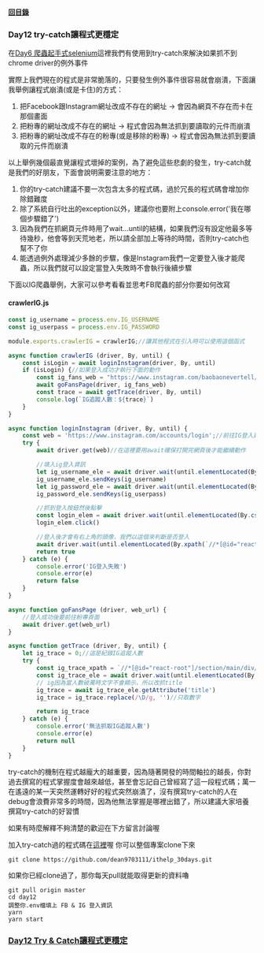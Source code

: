 #### [回目錄](../README.md)
### Day12 try-catch讓程式更穩定

在[Day6 爬蟲起手式selenium](../day6/README.md)這裡我們有使用到try-catch來解決如果抓不到chrome driver的例外事件  

實際上我們現在的程式是非常脆落的，只要發生例外事件很容易就會崩潰，下面讓我舉例讓程式崩潰(或是卡住)的方式：  
1. 把Facebook跟Instagram網址改成不存在的網址 &rarr; 會因為網頁不存在而卡在那個畫面
2. 把粉專的網址改成不存在的網址 &rarr; 程式會因為無法抓到要讀取的元件而崩潰
3. 把粉專的網址改成不存在的粉專(或是移除的粉專) &rarr; 程式會因為無法抓到要讀取的元件而崩潰

以上舉例幾個最直覺讓程式壞掉的案例，為了避免這些悲劇的發生，try-catch就是我們的好朋友，下面會說明需要注意的地方：  
1. 你的try-catch建議不要一次包含太多的程式碼，過於冗長的程式碼會增加你除錯難度
2. 除了系統自行吐出的exception以外，建議你也要附上console.error('我在哪個步驟錯了')
3. 因為我們在抓網頁元件時用了wait...until的結構，如果我們沒有設定他最多等待幾秒，他會等到天荒地老，所以請全部加上等待的時間，否則try-catch也幫不了你
4. 能透過例外處理減少多餘的步驟，像是Instagram我們一定要登入後才能爬蟲，所以我們就可以設定當登入失敗時不會執行後續步驟

下面以IG爬蟲舉例，大家可以參考看看並思考FB爬蟲的部分你要如何改寫
#### crawlerIG.js
```js
const ig_username = process.env.IG_USERNAME
const ig_userpass = process.env.IG_PASSWORD

module.exports.crawlerIG = crawlerIG;//讓其他程式在引入時可以使用這個函式

async function crawlerIG (driver, By, until) {
    const isLogin = await loginInstagram(driver, By, until)
    if (isLogin) {//如果登入成功才執行下面的動作
        const ig_fans_web = "https://www.instagram.com/baobaonevertell/" // 筆者是寶寶不說的狂熱愛好者
        await goFansPage(driver, ig_fans_web)
        const trace = await getTrace(driver, By, until)
        console.log(`IG追蹤人數：${trace}`)
    }
}

async function loginInstagram (driver, By, until) {
    const web = 'https://www.instagram.com/accounts/login';//前往IG登入頁面
    try {
        await driver.get(web)//在這裡要用await確保打開完網頁後才能繼續動作

        //填入ig登入資訊
        let ig_username_ele = await driver.wait(until.elementLocated(By.css("input[name='username']")), 3000);
        ig_username_ele.sendKeys(ig_username)
        let ig_password_ele = await driver.wait(until.elementLocated(By.css("input[name='password']")), 3000);
        ig_password_ele.sendKeys(ig_userpass)

        //抓到登入按鈕然後點擊
        const login_elem = await driver.wait(until.elementLocated(By.css("button[type='submit']")), 3000)
        login_elem.click()

        //登入後才會有右上角的頭像，我們以這個來判斷是否登入
        await driver.wait(until.elementLocated(By.xpath(`//*[@id="react-root"]//*[contains(@class,"_47KiJ")]`)), 3000)
        return true
    } catch (e) {
        console.error('IG登入失敗')
        console.error(e)
        return false
    }
}

async function goFansPage (driver, web_url) {
    //登入成功後要前往粉專頁面
    await driver.get(web_url)
}

async function getTrace (driver, By, until) {
    let ig_trace = 0;//這是紀錄IG追蹤人數
    try {
        const ig_trace_xpath = `//*[@id="react-root"]/section/main/div/header/section/ul/li[2]/a/span`
        const ig_trace_ele = await driver.wait(until.elementLocated(By.xpath(ig_trace_xpath)), 5000)//我們採取5秒內如果抓不到該元件就跳出的條件    
        // ig因為當人數破萬時文字不會顯示，所以改抓title
        ig_trace = await ig_trace_ele.getAttribute('title')
        ig_trace = ig_trace.replace(/\D/g, '')//只取數字

        return ig_trace
    } catch (e) {
        console.error('無法抓取IG追蹤人數')
        console.error(e)
        return null
    }
}
```

try-catch的機制在程式越龐大的越重要，因為隨著開發的時間軸拉的越長，你對過去撰寫的程式掌握度會越來越低，甚至會忘記自己曾經寫了這一段程式碼；萬一在遙遠的某一天突然運轉好好的程式突然崩潰了，沒有撰寫try-catch的人在debug會浪費非常多的時間，因為他無法掌握是哪裡出錯了，所以建議大家培養撰寫try-catch的好習慣

如果有時麼解釋不夠清楚的歡迎在下方留言討論喔    

加入try-catch過的程式碼在[這裡](https://github.com/dean9703111/ithelp_30days/day12)喔
你可以整個專案clone下來  
```
git clone https://github.com/dean9703111/ithelp_30days.git
```
如果你已經clone過了，那你每天pull就能取得更新的資料嚕  
```
git pull origin master
cd day12
調整你.env檔填上 FB & IG 登入資訊
yarn
yarn start
```
### [Day12 Try & Catch讓程式更穩定](../day12/README.md)